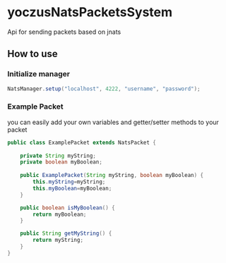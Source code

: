 # yoczusNatsPacketsSystem
Api for sending packets based on jnats

## How to use

### Initialize manager
```java
NatsManager.setup("localhost", 4222, "username", "password");
```


### Example Packet
you can easily add your own variables and getter/setter methods to your packet
```java
public class ExamplePacket extends NatsPacket {
    
    private String myString;
    private boolean myBoolean;
    
    public ExamplePacket(String myString, boolean myBoolean) {
        this.myString=myString;
        this.myBoolean=myBoolean;
    }

    public boolean isMyBoolean() {
        return myBoolean;
    }

    public String getMyString() {
        return myString;
    }
}
```

